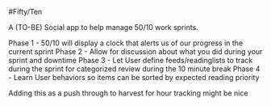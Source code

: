 #Fifty/Ten

A (TO-BE) Social app to help manage 50/10 work sprints.

Phase 1 - 50/10 will display a clock that alerts us of our progress in the current sprint
Phase 2 - Allow for discussion about what you did during your sprint and downtime
Phase 3 - Let User define feeds/readinglists to track during the sprint for categorized review during the 10 minute break
Phase 4 - Learn User behaviors so items can be sorted by expected reading priority

Adding this as a push through to harvest for hour tracking might be nice

